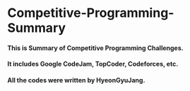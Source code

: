 # Competitive-Programming-Summary

#### This is Summary of Competitive Programming Challenges.
#### It includes Google CodeJam, TopCoder, Codeforces, etc.
#### All the codes were written by HyeonGyuJang.
